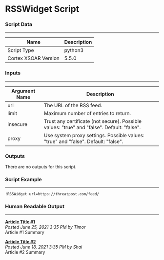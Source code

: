 # RSSWidget Script

### Script Data

---

| **Name** | **Description** |
| --- | --- |
| Script Type | python3 |
| Cortex XSOAR Version | 5.5.0 |

### Inputs

---

| **Argument Name** | **Description** |
| --- | --- |
| url | The URL of the RSS feed. |
| limit | Maximum number of entries to return. |
| insecure | Trust any certificate (not secure). Possible values: "true" and "false". Default: "false". |
| proxy | Use system proxy settings. Possible values: "true" and "false". Default: "false". |

### Outputs

There are no outputs for this script.


### Script Example

---
```!RSSWidget url=https://threatpost.com/feed/```

### Human Readable Output

---
**[Article Title #1](https://xsoar.pan.dev/)**<br />
*Posted June 25, 2021 3:35 PM by Timor*<br />
Article #1 Summary

**[Article Title #2](https://docs.paloaltonetworks.com/)**<br />
*Posted June 18, 2021 3:35 PM by Shai*<br />
Article #2 Summary

